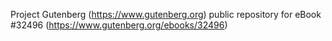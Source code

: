 Project Gutenberg (https://www.gutenberg.org) public repository for eBook #32496 (https://www.gutenberg.org/ebooks/32496)

